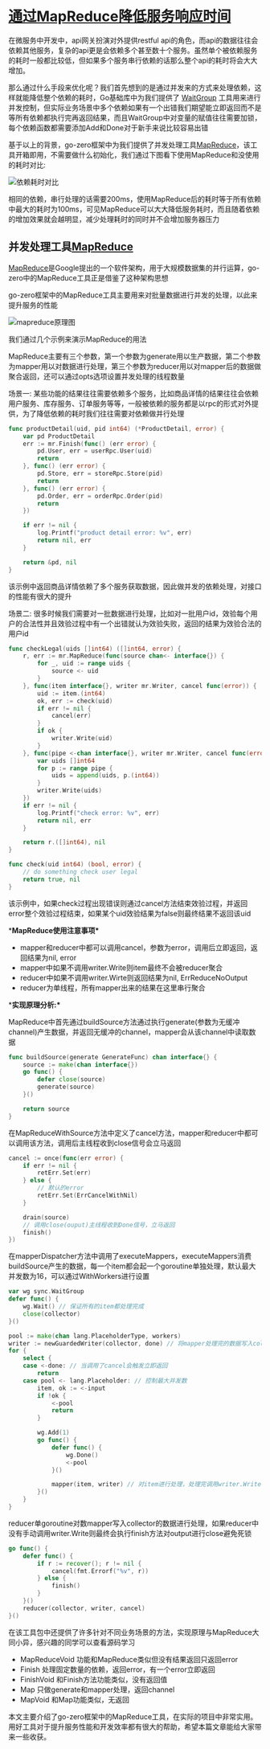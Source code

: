 # [通过MapReduce降低服务响应时间](https://segmentfault.com/a/1190000037482729)

在微服务中开发中，api网关扮演对外提供restful api的角色，而api的数据往往会依赖其他服务，复杂的api更是会依赖多个甚至数十个服务。虽然单个被依赖服务的耗时一般都比较低，但如果多个服务串行依赖的话那么整个api的耗时将会大大增加。

那么通过什么手段来优化呢？我们首先想到的是通过并发来的方式来处理依赖，这样就能降低整个依赖的耗时，Go基础库中为我们提供了 [WaitGroup](https://link.segmentfault.com/?enc=q5oBkQXXDKmgwUOwInRffA%3D%3D.3nC8OFWJVvq69imWzt6I4LWYAdzrb6qPWPSpnVnrJoKTERxU8QP4Fx5hDOXhF97Y) 工具用来进行并发控制，但实际业务场景中多个依赖如果有一个出错我们期望能立即返回而不是等所有依赖都执行完再返回结果，而且WaitGroup中对变量的赋值往往需要加锁，每个依赖函数都需要添加Add和Done对于新手来说比较容易出错

基于以上的背景，go-zero框架中为我们提供了并发处理工具[MapReduce](https://link.segmentfault.com/?enc=rcgR1GtGG7y%2B%2Fojz0itsGg%3D%3D.Y%2BAkixFe4giHNxP2v1JpLCqxVDyDQ1u9%2FveNiTfk0DNiIGoaToHArJ9gEDgYtNxwsHx0v5ICgLVTQ6V71LyFKDD9%2FQzKa7u3YE3oWlJWznQ%3D)，该工具开箱即用，不需要做什么初始化，我们通过下图看下使用MapReduce和没使用的耗时对比:

![依赖耗时对比](通过MapReduce降低服务响应时间.assets/bVcHq8d.png)

相同的依赖，串行处理的话需要200ms，使用MapReduce后的耗时等于所有依赖中最大的耗时为100ms，可见MapReduce可以大大降低服务耗时，而且随着依赖的增加效果就会越明显，减少处理耗时的同时并不会增加服务器压力

## 并发处理工具[MapReduce](https://link.segmentfault.com/?enc=EmPKuOPu4RKn4W2uBCGBrQ%3D%3D.%2BTgN0m2k0hvIkNyCkB%2FbXxUrZvk9baRPVaIhZEW1U1rgp0i261u94bgv3prjAPiusQyq3ygIpT37ynabwP61tg%3D%3D)

[MapReduce](https://link.segmentfault.com/?enc=7TGBaNLGPQGfT%2BAevRWRkg%3D%3D.1nW%2FgQgfKMQrghizcNVwd5wngPy5Zr2Yw7Kjf9mdhwW2d1xeB73lVt%2B8nsW0iOv8)是Google提出的一个软件架构，用于大规模数据集的并行运算，go-zero中的MapReduce工具正是借鉴了这种架构思想

go-zero框架中的MapReduce工具主要用来对批量数据进行并发的处理，以此来提升服务的性能

![mapreduce原理图](通过MapReduce降低服务响应时间.assets/bVcHq8i.png)

我们通过几个示例来演示MapReduce的用法

MapReduce主要有三个参数，第一个参数为generate用以生产数据，第二个参数为mapper用以对数据进行处理，第三个参数为reducer用以对mapper后的数据做聚合返回，还可以通过opts选项设置并发处理的线程数量

场景一: 某些功能的结果往往需要依赖多个服务，比如商品详情的结果往往会依赖用户服务、库存服务、订单服务等等，一般被依赖的服务都是以rpc的形式对外提供，为了降低依赖的耗时我们往往需要对依赖做并行处理

```go
func productDetail(uid, pid int64) (*ProductDetail, error) {
    var pd ProductDetail
    err := mr.Finish(func() (err error) {
        pd.User, err = userRpc.User(uid)
        return
    }, func() (err error) {
        pd.Store, err = storeRpc.Store(pid)
        return
    }, func() (err error) {
        pd.Order, err = orderRpc.Order(pid)
        return
    })

    if err != nil {
        log.Printf("product detail error: %v", err)
        return nil, err
    }

    return &pd, nil
}
```

该示例中返回商品详情依赖了多个服务获取数据，因此做并发的依赖处理，对接口的性能有很大的提升

场景二: 很多时候我们需要对一批数据进行处理，比如对一批用户id，效验每个用户的合法性并且效验过程中有一个出错就认为效验失败，返回的结果为效验合法的用户id

```go
func checkLegal(uids []int64) ([]int64, error) {
    r, err := mr.MapReduce(func(source chan<- interface{}) {
        for _, uid := range uids {
            source <- uid
        }
    }, func(item interface{}, writer mr.Writer, cancel func(error)) {
        uid := item.(int64)
        ok, err := check(uid)
        if err != nil {
            cancel(err)
        }
        if ok {
            writer.Write(uid)
        }
    }, func(pipe <-chan interface{}, writer mr.Writer, cancel func(error)) {
        var uids []int64
        for p := range pipe {
            uids = append(uids, p.(int64))
        }
        writer.Write(uids)
    })
    if err != nil {
        log.Printf("check error: %v", err)
        return nil, err
    }

    return r.([]int64), nil
}

func check(uid int64) (bool, error) {
    // do something check user legal
    return true, nil
}
```

该示例中，如果check过程出现错误则通过cancel方法结束效验过程，并返回error整个效验过程结束，如果某个uid效验结果为false则最终结果不返回该uid

***MapReduce使用注意事项\***

- mapper和reducer中都可以调用cancel，参数为error，调用后立即返回，返回结果为nil, error
- mapper中如果不调用writer.Write则item最终不会被reducer聚合
- reducer中如果不调用writer.Wirte则返回结果为nil, ErrReduceNoOutput
- reducer为单线程，所有mapper出来的结果在这里串行聚合

***实现原理分析:\***

MapReduce中首先通过buildSource方法通过执行generate(参数为无缓冲channel)产生数据，并返回无缓冲的channel，mapper会从该channel中读取数据

```go
func buildSource(generate GenerateFunc) chan interface{} {
    source := make(chan interface{})
    go func() {
        defer close(source)
        generate(source)
    }()

    return source
}
```

在MapReduceWithSource方法中定义了cancel方法，mapper和reducer中都可以调用该方法，调用后主线程收到close信号会立马返回

```go
cancel := once(func(err error) {
    if err != nil {
        retErr.Set(err)
    } else {
        // 默认的error
        retErr.Set(ErrCancelWithNil)
    }

    drain(source)
    // 调用close(ouput)主线程收到Done信号，立马返回
    finish()
})
```

在mapperDispatcher方法中调用了executeMappers，executeMappers消费buildSource产生的数据，每一个item都会起一个goroutine单独处理，默认最大并发数为16，可以通过WithWorkers进行设置

```go
var wg sync.WaitGroup
defer func() {
    wg.Wait() // 保证所有的item都处理完成
    close(collector)
}()

pool := make(chan lang.PlaceholderType, workers)
writer := newGuardedWriter(collector, done) // 将mapper处理完的数据写入collector
for {
    select {
    case <-done: // 当调用了cancel会触发立即返回
        return
    case pool <- lang.Placeholder: // 控制最大并发数
        item, ok := <-input
        if !ok {
            <-pool
            return
        }

        wg.Add(1)
        go func() {
            defer func() {
                wg.Done()
                <-pool
            }()

            mapper(item, writer) // 对item进行处理，处理完调用writer.Write把结果写入collector对应的channel中
        }()
    }
}
```

reducer单goroutine对数mapper写入collector的数据进行处理，如果reducer中没有手动调用writer.Write则最终会执行finish方法对output进行close避免死锁

```go
go func() {
    defer func() {
        if r := recover(); r != nil {
            cancel(fmt.Errorf("%v", r))
        } else {
            finish()
        }
    }()
    reducer(collector, writer, cancel)
}()
```

在该工具包中还提供了许多针对不同业务场景的方法，实现原理与MapReduce大同小异，感兴趣的同学可以查看源码学习

- MapReduceVoid 功能和MapReduce类似但没有结果返回只返回error
- Finish 处理固定数量的依赖，返回error，有一个error立即返回
- FinishVoid 和Finish方法功能类似，没有返回值
- Map 只做generate和mapper处理，返回channel
- MapVoid 和Map功能类似，无返回

本文主要介绍了go-zero框架中的MapReduce工具，在实际的项目中非常实用。用好工具对于提升服务性能和开发效率都有很大的帮助，希望本篇文章能给大家带来一些收获。